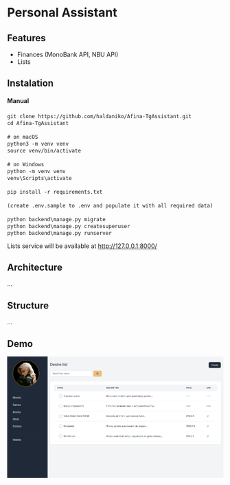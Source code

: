 # Personal Assistant

## Features
- Finances (MonoBank API, NBU API) 
- Lists 

## Instalation

#### Manual

```
git clone https://github.com/haldaniko/Afina-TgAssistant.git
cd Afina-TgAssistant

# on macOS
python3 -m venv venv
source venv/bin/activate

# on Windows
python -m venv venv
venv\Scripts\activate

pip install -r requirements.txt

(create .env.sample to .env and populate it with all required data)

python backend\manage.py migrate
python backend\manage.py createsuperuser
python backend\manage.py runserver

```

Lists service will be available at http://127.0.0.1:8000/

## Architecture

...

## Structure

...

## Demo
![Screenshot.png](demo%2FScreenshot.png)
